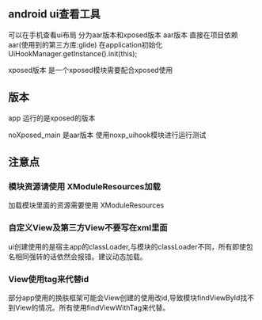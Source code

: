 ## android ui查看工具
可以在手机查看ui布局
分为aar版本和xposed版本
aar版本  直接在项目依赖aar(使用到的第三方库:glide)
在application初始化
   UiHookManager.getInstance().init(this);

xposed版本 是一个xposed模块需要配合xposed使用
## 版本
app 运行的是xposed的版本  

noXposed_main 是aar版本  使用noxp_uihook模块进行运行测试


## 注意点

### 模块资源请使用 XModuleResources加载
加载模块里面的资源需要使用 XModuleResources

### 自定义View及第三方View不要写在xml里面
ui创建使用的是宿主app的classLoader,与模块的classLoader不同，所有即使包名相同强转的话依然会报错。建议动态加载。

### View使用tag来代替id
部分app使用的换肤框架可能会View创建的使用改id,导致模块findViewById找不到View的情况。所有使用findViewWithTag来代替。


